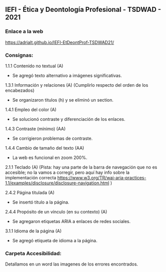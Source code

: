## IEFI - Ética y Deontología Profesional - TSDWAD - 2021

### Enlace a la web

https://adrialt.github.io/IEFI-EtDeontProf-TSDWAD21/

### Consignas: 

1.1.1 Contenido no textual (A) 

- Se agregó texto alternativo a imágenes significativas.

1.3.1 Información y relaciones (A) (Cumplirlo respecto del orden de los encabezados)

- Se organizaron titulos (h) y se eliminó un section.

1.4.1 Empleo del color (A)

- Se solucionó contraste y diferenciación de los enlaces.

1.4.3 Contraste (mínimo) (AA)

- Se corrigieron problemas de contraste.

1.4.4 Cambio de tamaño del texto (AA)

- La web es funcional en zoom 200%.

2.1.1 Teclado (A) (Pista: hay una parte de la barra de navegación que no es accesible; no la vamos a corregir, pero aquí hay info sobre la implementación correcta https://www.w3.org/TR/wai-aria-practices-1.1/examples/disclosure/disclosure-navigation.html )

2.4.2 Página titulada (A)

- Se insertó titulo a la página.

2.4.4 Propósito de un vínculo (en su contexto) (A)

- Se agregaron etiquetas ARIA a enlaces de redes sociales.

3.1.1 Idioma de la página  (A)

- Se agregó etiqueta de idioma a la página.
	
###  Carpeta Accesibilidad:
Detallamos en un word las imagenes de los errores encontrados.